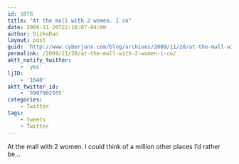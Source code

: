 ```yaml
---
id: 1076
title: "At the mall with 2 women. I co"
date: 2009-11-20T22:18:07-04:00
author: DizkoDan
layout: post
guid: 'http://www.cyberjunx.com/blog/archives/2009/11/20/at-the-mall-with-2-women-i-co/'
permalink: /2009/11/20/at-the-mall-with-2-women-i-co/
aktt_notify_twitter:
    - 'yes'
ljID:
    - '1040'
aktt_twitter_id:
    - '5907902555'
categories:
    - Twitter
tags:
    - tweets
    - Twitter
---
```


At the mall with 2 women. I could think of a million other places I’d rather be…